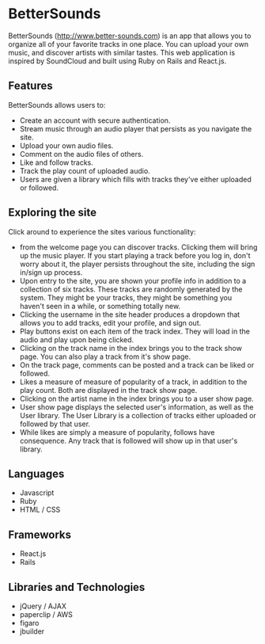 # BetterSounds

BetterSounds (http://www.better-sounds.com) is an app that allows you to
organize all of your favorite tracks in one place. You can upload your own music,
and discover artists with similar tastes.  This web application is inspired by
SoundCloud and built using Ruby on Rails and React.js.

## Features

BetterSounds allows users to:

- Create an account with secure authentication.
- Stream music through an audio player that persists as you navigate the site.
- Upload your own audio files.
- Comment on the audio files of others.
- Like and follow tracks.
- Track the play count of uploaded audio.
- Users are given a library which fills with tracks they've either uploaded or
followed.

## Exploring the site

Click around to experience the sites various functionality:

- from the welcome page you can discover tracks. Clicking them will bring up
the music player. If you start playing a track before you log in, don't worry
about it, the player persists throughout the site, including the sign in/sign
up process.
- Upon entry to the site, you are shown your profile info in addition to a
collection of six tracks. These tracks are randomly generated by the system.
They might be your tracks, they might be something you haven't seen in a while,
or something totally new.
- Clicking the username in the site header produces a dropdown that allows
you to add tracks, edit your profile, and sign out.
- Play buttons exist on each item of the track index. They will load in the
audio and play upon being clicked.
- Clicking on the track name in the index brings you to the track show page.
You can also play a track from it's show page.
- On the track page, comments can be posted and a track can be liked or followed.
- Likes a measure of measure of popularity of a track, in addition to the play
count. Both are displayed in the track show page.
- Clicking on the artist name in the index brings you to a user show page.
- User show page displays the selected user's information, as well as the User
library. The User Library is a collection of tracks either uploaded or followed
by that user.
- While likes are simply a measure of popularity, follows have consequence. Any
track that is followed will show up in that user's library.

## Languages
- Javascript
- Ruby
- HTML / CSS

## Frameworks
- React.js
- Rails

## Libraries and Technologies
- jQuery / AJAX
- paperclip / AWS
- figaro
- jbuilder
